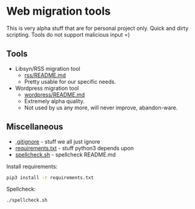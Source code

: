 # Web migration tools

This is very alpha stuff that are for personal project only.
Quick and dirty scripting.
Tools do not support malicious input =)

## Tools

* Libsyn/RSS migration tool
  * [rss/README.md](rss/README.md)
  * Pretty usable for our specific needs.
* Wordpress migration tool
  * [wordpress/README.md](wordpress/README.md)
  * Extremely alpha quality.
  * Not used by us any more, will never improve, abandon-ware.

## Miscellaneous

* [.gitignore](.gitignore) - stuff we all just ignore
* [requirements.txt](requirements.txt) - stuff python3 depends upon
* [spellcheck.sh](spellcheck.sh) - spellcheck README.md

Install requirements:
``` bash
pip3 install -r requirements.txt
```

Spellcheck:
``` bash
./spellcheck.sh
```
